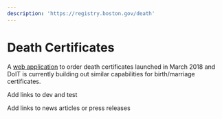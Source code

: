 ```yaml
---
description: 'https://registry.boston.gov/death'
---
```


# Death Certificates

A [web application](https://registry.boston.gov/death) to order death certificates launched in March 2018 and DoIT is currently building out similar capabilities for birth/marriage certificates.

Add links to dev and test

Add links to news articles or press releases

